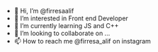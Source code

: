 - 👋 Hi, I’m @firresaalif
- 👀 I’m interested in Front end Developer
- 🌱 I’m currently learning JS and C++
- 💞️ I’m looking to collaborate on ...
- 📫 How to reach me @firresa_alif on instagram

<!---
firresaalif/firresaalif is a ✨ special ✨ repository because its `README.md` (this file) appears on your GitHub profile.
You can click the Preview link to take a look at your changes.
--->
